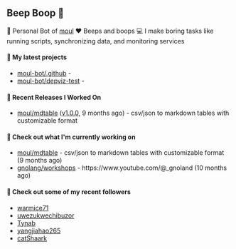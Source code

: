 ## Beep Boop 👋

:hammer: Personal Bot of [moul](https://github.com/moul)
:heart: Beeps and boops
:computer: I make boring tasks like running scripts, synchronizing data, and monitoring services





#### 🌱 My latest projects

- [moul-bot/.github](https://github.com/moul-bot/.github) - 
- [moul-bot/depviz-test](https://github.com/moul-bot/depviz-test) - 

#### 🔭 Recent Releases I Worked On
- [moul/mdtable](https://github.com/moul/mdtable) ([v1.0.0](https://github.com/moul/mdtable/releases/tag/v1.0.0), 9 months ago) - csv/json to markdown tables with customizable format


<h4>👷 Check out what I'm currently working on</h4>
<ul>

<li><a href="https://github.com/moul/mdtable">moul/mdtable</a> - csv/json to markdown tables with customizable format (9 months ago)</li>
<li><a href="https://github.com/gnolang/workshops">gnolang/workshops</a> - https://www.youtube.com/@_gnoland (10 months ago)</li>
</ul>

<h4>👯 Check out some of my recent followers</h4>
<ul>

<li><a href="https://github.com/warmice71">warmice71</a>
<li><a href="https://github.com/uwezukwechibuzor">uwezukwechibuzor</a>
<li><a href="https://github.com/Tynab">Tynab</a>
<li><a href="https://github.com/yangjiahao265">yangjiahao265</a>
<li><a href="https://github.com/catShaark">catShaark</a>
</ul>
